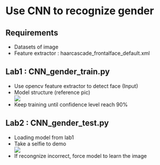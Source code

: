 <h1>Use CNN to recognize gender</h1>
<p>
    <h2>Requirements</h2>   
    <ul class="mylist">
        <li>Datasets of image</li>
        <li>Feature extractor : haarcascade_frontalface_default.xml</li>
    </ul>
    <h2>Lab1 : CNN_gender_train.py</h2>   
    <ul class="mylist">
        <li>Use opencv feature extractor to detect face (Input)</li>
        <li>Model structure (reference pic)</li>
            <img src="https://ujwlkarn.files.wordpress.com/2016/08/screen-shot-2016-08-07-at-9-15-21-pm.png?w=748">
        <li>Keep training until confidence level reach 90%</li>
    </ul>
    <h2>Lab2 : CNN_gender_test.py</h2>   
    <ul class="mylist">
        <li>Loading model from lab1</li>
        <li>Take a selfie to demo</li>
            <img src="https://i.imgur.com/WpHLnpz.png">
        <li>If recongnize incorrect, force model to learn the image</li>
    </ul>
</p>
